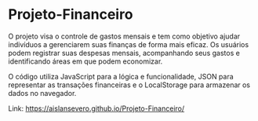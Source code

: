 # Projeto-Financeiro 
 O projeto visa o controle de gastos mensais e tem como objetivo ajudar indivíduos a gerenciarem suas finanças de forma mais eficaz.  Os usuários podem registrar suas despesas mensais, acompanhando seus gastos e identificando áreas em que podem economizar.
 
 O código utiliza JavaScript para a lógica e funcionalidade, JSON para representar as transações financeiras e o LocalStorage para armazenar os dados no navegador.
 
 Link: https://aislansevero.github.io/Projeto-Financeiro/
